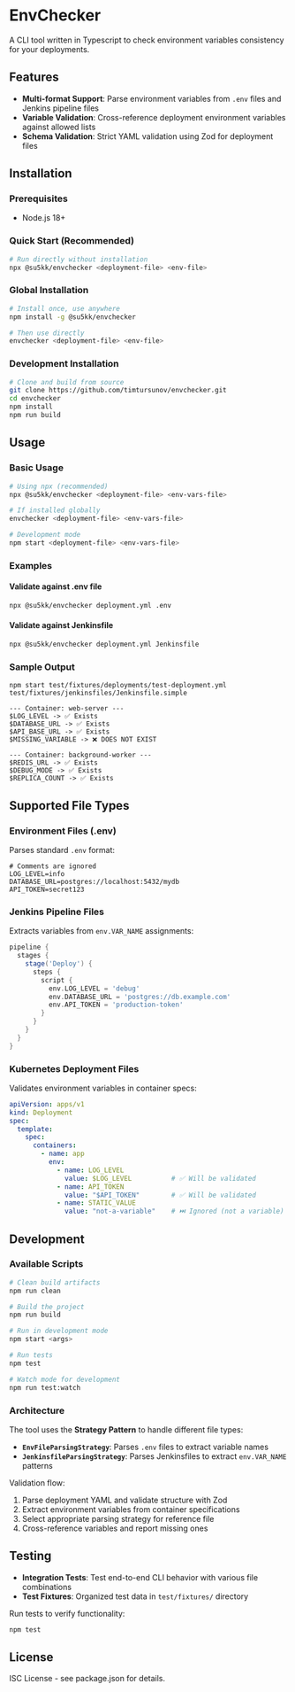 # EnvChecker

A CLI tool written in Typescript to check environment variables consistency for your deployments.

## Features

- **Multi-format Support**: Parse environment variables from `.env` files and Jenkins pipeline files
- **Variable Validation**: Cross-reference deployment environment variables against allowed lists
- **Schema Validation**: Strict YAML validation using Zod for deployment files

## Installation

### Prerequisites
- Node.js 18+

### Quick Start (Recommended)
```bash
# Run directly without installation
npx @su5kk/envchecker <deployment-file> <env-file>
```

### Global Installation
```bash
# Install once, use anywhere
npm install -g @su5kk/envchecker

# Then use directly
envchecker <deployment-file> <env-file>
```

### Development Installation
```bash
# Clone and build from source
git clone https://github.com/timtursunov/envchecker.git
cd envchecker
npm install
npm run build
```

## Usage

### Basic Usage
```bash
# Using npx (recommended)
npx @su5kk/envchecker <deployment-file> <env-vars-file>

# If installed globally
envchecker <deployment-file> <env-vars-file>

# Development mode
npm start <deployment-file> <env-vars-file>
```

### Examples

#### Validate against .env file
```bash
npx @su5kk/envchecker deployment.yml .env
```

#### Validate against Jenkinsfile
```bash
npx @su5kk/envchecker deployment.yml Jenkinsfile
```

### Sample Output
```
npm start test/fixtures/deployments/test-deployment.yml test/fixtures/jenkinsfiles/Jenkinsfile.simple

--- Container: web-server ---
$LOG_LEVEL -> ✅ Exists
$DATABASE_URL -> ✅ Exists
$API_BASE_URL -> ✅ Exists
$MISSING_VARIABLE -> ❌ DOES NOT EXIST

--- Container: background-worker ---
$REDIS_URL -> ✅ Exists
$DEBUG_MODE -> ✅ Exists
$REPLICA_COUNT -> ✅ Exists
```

## Supported File Types

### Environment Files (.env)
Parses standard `.env` format:
```env
# Comments are ignored
LOG_LEVEL=info
DATABASE_URL=postgres://localhost:5432/mydb
API_TOKEN=secret123
```

### Jenkins Pipeline Files
Extracts variables from `env.VAR_NAME` assignments:
```groovy
pipeline {
  stages {
    stage('Deploy') {
      steps {
        script {
          env.LOG_LEVEL = 'debug'
          env.DATABASE_URL = 'postgres://db.example.com'
          env.API_TOKEN = 'production-token'
        }
      }
    }
  }
}
```

### Kubernetes Deployment Files
Validates environment variables in container specs:
```yaml
apiVersion: apps/v1
kind: Deployment
spec:
  template:
    spec:
      containers:
        - name: app
          env:
            - name: LOG_LEVEL
              value: $LOG_LEVEL          # ✅ Will be validated
            - name: API_TOKEN  
              value: "$API_TOKEN"        # ✅ Will be validated
            - name: STATIC_VALUE
              value: "not-a-variable"    # ⏭️ Ignored (not a variable)
```

## Development

### Available Scripts
```bash
# Clean build artifacts
npm run clean

# Build the project
npm run build

# Run in development mode
npm start <args>

# Run tests
npm test

# Watch mode for development
npm run test:watch
```

### Architecture

The tool uses the **Strategy Pattern** to handle different file types:

- **`EnvFileParsingStrategy`**: Parses `.env` files to extract variable names
- **`JenkinsfileParsingStrategy`**: Parses Jenkinsfiles to extract `env.VAR_NAME` patterns

Validation flow:
1. Parse deployment YAML and validate structure with Zod
2. Extract environment variables from container specifications  
3. Select appropriate parsing strategy for reference file
4. Cross-reference variables and report missing ones

## Testing

- **Integration Tests**: Test end-to-end CLI behavior with various file combinations
- **Test Fixtures**: Organized test data in `test/fixtures/` directory

Run tests to verify functionality:
```bash
npm test
```

## License

ISC License - see package.json for details.
